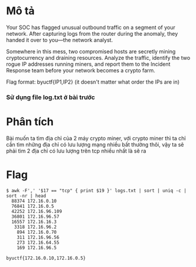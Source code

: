 # Mô tả
Your SOC has flagged unusual outbound traffic on a segment of your network. After capturing logs from the router during the anomaly, they handed it over to you—the network analyst.

Somewhere in this mess, two compromised hosts are secretly mining cryptocurrency and draining resources. Analyze the traffic, identify the two rogue IP addresses running miners, and report them to the Incident Response team before your network becomes a crypto farm.

Flag format: byuctf{IP1,IP2} (it doesn't matter what order the IPs are in)

### Sử dụng file log.txt ở bài trước

# Phân tích

Bài muốn ta tìm địa chỉ của 2 máy crypto miner, với crypto miner thì ta chỉ cần tìm những địa chỉ có lưu lượng mạng nhiều bất thường thôi, vậy ta sẽ phải tìm 2 địa chỉ có lưu lượng trên tcp nhiều nhất là sẽ ra

# Flag
```
$ awk -F',' '$17 == "tcp" { print $19 }' logs.txt | sort | uniq -c | sort -nr | head
  88374 172.16.0.10
  76841 172.16.0.5
  42252 172.16.96.109
  36801 172.16.96.57
  16557 172.16.16.3
   3318 172.16.96.2
    894 172.16.0.70
    311 172.16.96.56
    273 172.16.64.55
    169 172.16.96.5
```

`byuctf{172.16.0.10,172.16.0.5}`
